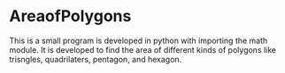 # AreaofPolygons
This is a small program is developed in python with importing the math module. 
It is developed to find the area of different kinds of polygons like trisngles, quadrilaters, pentagon, and hexagon.
